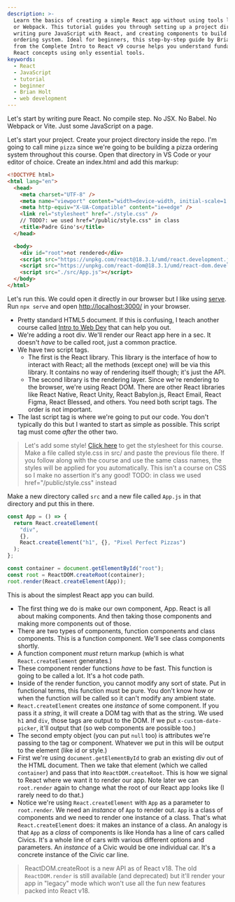 ```yaml
---
description: >-
  Learn the basics of creating a simple React app without using tools like Babel
  or Webpack. This tutorial guides you through setting up a project directory,
  writing pure JavaScript with React, and creating components to build a pizza
  ordering system. Ideal for beginners, this step-by-step guide by Brian Holt
  from the Complete Intro to React v9 course helps you understand fundamental
  React concepts using only essential tools.
keywords:
  - React
  - JavaScript
  - tutorial
  - beginner
  - Brian Holt
  - web development
---
```


Let's start by writing pure React. No compile step. No JSX. No Babel. No Webpack or Vite. Just some JavaScript on a page.

Let's start your project. Create your project directory inside the repo. I'm going to call mine `pizza` since we're going to be building a pizza ordering system throughout this course. Open that directory in VS Code or your editor of choice. Create an index.html and add this markup:

```html
<!DOCTYPE html>
<html lang="en">
  <head>
    <meta charset="UTF-8" />
    <meta name="viewport" content="width=device-width, initial-scale=1.0" />
    <meta http-equiv="X-UA-Compatible" content="ie=edge" />
    <link rel="stylesheet" href="./style.css" />
    // TODO?: we used href="/public/style.css" in class
    <title>Padre Gino's</title>
  </head>

  <body>
    <div id="root">not rendered</div>
    <script src="https://unpkg.com/react@18.3.1/umd/react.development.js"></script>
    <script src="https://unpkg.com/react-dom@18.3.1/umd/react-dom.development.js"></script>
    <script src="./src/App.js"></script>
  </body>
</html>
```

Let's run this. We could open it directly in our browser but I like using [serve][serve]. Run `npx serve` and open [http://localhost:3000/]() in your browser.

- Pretty standard HTML5 document. If this is confusing, I teach another course called [Intro to Web Dev][webdev] that can help you out.
- We're adding a root div. We'll render our React app here in a sec. It doesn't _have_ to be called root, just a common practice.
- We have two script tags.
  - The first is the React library. This library is the interface of how to interact with React; all the methods (except one) will be via this library. It contains no way of rendering itself though; it's just the API.
  - The second library is the rendering layer. Since we're rendering to the browser, we're using React DOM. There are other React libraries like React Native, React Unity, React Babylon.js, React Email, React Figma, React Blessed, and others. You need both script tags. The order is not important.
- The last script tag is where we're going to put our code. You don't typically do this but I wanted to start as simple as possible. This script tag must come _after_ the other two.

> Let's add some style! [Click here][style] to get the stylesheet for this course. Make a file called style.css in src/ and paste the previous file there. If you follow along with the course and use the same class names, the styles will be applied for you automatically. This isn't a course on CSS so I make no assertion it's any good! TODO: in class we used href="/public/style.css" instead

Make a new directory called `src` and a new file called `App.js` in that directory and put this in there.

```javascript
const App = () => {
  return React.createElement(
    "div",
    {},
    React.createElement("h1", {}, "Pixel Perfect Pizzas")
  );
};

const container = document.getElementById("root");
const root = ReactDOM.createRoot(container);
root.render(React.createElement(App));
```

This is about the simplest React app you can build.

- The first thing we do is make our own component, App. React is all about making components. And then taking those components and making more components out of those.
- There are two types of components, function components and class components. This is a function component. We'll see class components shortly.
- A function component _must_ return markup (which is what `React.createElement` generates.)
- These component render functions _have_ to be fast. This function is going to be called a lot. It's a hot code path.
- Inside of the render function, you cannot modify any sort of state. Put in functional terms, this function must be pure. You don't know how or when the function will be called so it can't modify any ambient state.
- `React.createElement` creates one _instance_ of some component. If you pass it a _string_, it will create a DOM tag with that as the string. We used `h1` and `div`, those tags are output to the DOM. If we put `x-custom-date-picker`, it'll output that (so web components are possible too.)
- The second empty object (you can put `null` too) is attributes we're passing to the tag or component. Whatever we put in this will be output to the element (like id or style.)
- First we're using `document.getElementById` to grab an existing div out of the HTML document. Then we take that element (which we called `container`) and pass that into `ReactDOM.createRoot`. This is how we signal to React where we want it to render our app. Note later we can `root.render` again to change what the root of our React app looks like (I rarely need to do that.)
- Notice we're using `React.createElement` with `App` as a parameter to `root.render`. We need an _instance_ of `App` to render out. `App` is a class of components and we need to render one instance of a class. That's what `React.createElement` does: it makes an instance of a class. An analogy is that `App` as a _class_ of components is like Honda has a line of cars called Civics. It's a whole line of cars with various different options and parameters. An _instance_ of a Civic would be one individual car. It's a concrete instance of the Civic car line.

> ReactDOM.createRoot is a new API as of React v18. The old `ReactDOM.render` is still available (and deprecated) but it'll render your app in "legacy" mode which won't use all the fun new features packed into React v18.

[webdev]: https://frontendmasters.com/courses/web-development-v3/
[style]: https://github.com/btholt/citr-v9-project/blob/main/api/public/style.css
[serve]: https://github.com/vercel/serve
